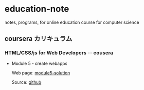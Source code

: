 # education-note

notes, programs, for online education course for computer science

## coursera カリキュラム

### HTML/CSS/js for Web Developers -- cousera

- Module 5 - create webapps

  Web page: [module5-solution](https://atsushifx.github.io/education-notes/coursera/jhHTMLCSS/module5-solution/)

  Source: [github](https://github.com/atsushifx/education-notes/tree/main/coursera/jhHTMLCSS/module5-solution)
  